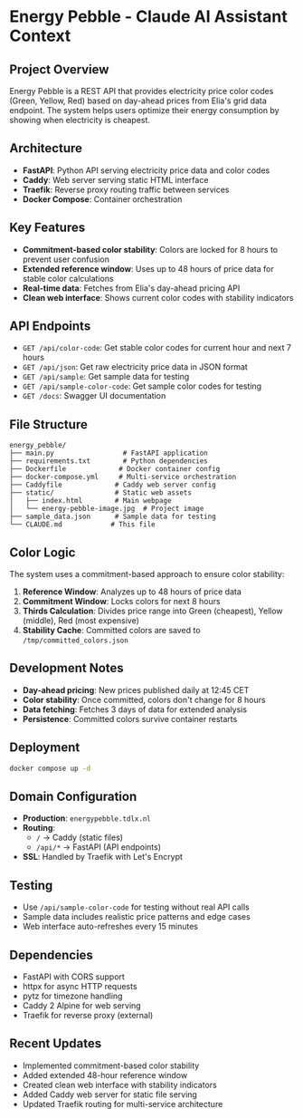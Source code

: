# Energy Pebble - Claude AI Assistant Context

## Project Overview
Energy Pebble is a REST API that provides electricity price color codes (Green, Yellow, Red) based on day-ahead prices from Elia's grid data endpoint. The system helps users optimize their energy consumption by showing when electricity is cheapest.

## Architecture
- **FastAPI**: Python API serving electricity price data and color codes
- **Caddy**: Web server serving static HTML interface
- **Traefik**: Reverse proxy routing traffic between services
- **Docker Compose**: Container orchestration

## Key Features
- **Commitment-based color stability**: Colors are locked for 8 hours to prevent user confusion
- **Extended reference window**: Uses up to 48 hours of price data for stable color calculations
- **Real-time data**: Fetches from Elia's day-ahead pricing API
- **Clean web interface**: Shows current color codes with stability indicators

## API Endpoints
- `GET /api/color-code`: Get stable color codes for current hour and next 7 hours
- `GET /api/json`: Get raw electricity price data in JSON format
- `GET /api/sample`: Get sample data for testing
- `GET /api/sample-color-code`: Get sample color codes for testing
- `GET /docs`: Swagger UI documentation

## File Structure
```
energy_pebble/
├── main.py                 # FastAPI application
├── requirements.txt        # Python dependencies
├── Dockerfile             # Docker container config
├── docker-compose.yml     # Multi-service orchestration
├── Caddyfile             # Caddy web server config
├── static/               # Static web assets
│   ├── index.html        # Main webpage
│   └── energy-pebble-image.jpg  # Project image
├── sample_data.json      # Sample data for testing
└── CLAUDE.md            # This file
```

## Color Logic
The system uses a commitment-based approach to ensure color stability:

1. **Reference Window**: Analyzes up to 48 hours of price data
2. **Commitment Window**: Locks colors for next 8 hours
3. **Thirds Calculation**: Divides price range into Green (cheapest), Yellow (middle), Red (most expensive)
4. **Stability Cache**: Committed colors are saved to `/tmp/committed_colors.json`

## Development Notes
- **Day-ahead pricing**: New prices published daily at 12:45 CET
- **Color stability**: Once committed, colors don't change for 8 hours
- **Data fetching**: Fetches 3 days of data for extended analysis
- **Persistence**: Committed colors survive container restarts

## Deployment
```bash
docker compose up -d
```

## Domain Configuration
- **Production**: `energypebble.tdlx.nl`
- **Routing**: 
  - `/` → Caddy (static files)
  - `/api/*` → FastAPI (API endpoints)
- **SSL**: Handled by Traefik with Let's Encrypt

## Testing
- Use `/api/sample-color-code` for testing without real API calls
- Sample data includes realistic price patterns and edge cases
- Web interface auto-refreshes every 15 minutes

## Dependencies
- FastAPI with CORS support
- httpx for async HTTP requests
- pytz for timezone handling
- Caddy 2 Alpine for web serving
- Traefik for reverse proxy (external)

## Recent Updates
- Implemented commitment-based color stability
- Added extended 48-hour reference window
- Created clean web interface with stability indicators
- Added Caddy web server for static file serving
- Updated Traefik routing for multi-service architecture